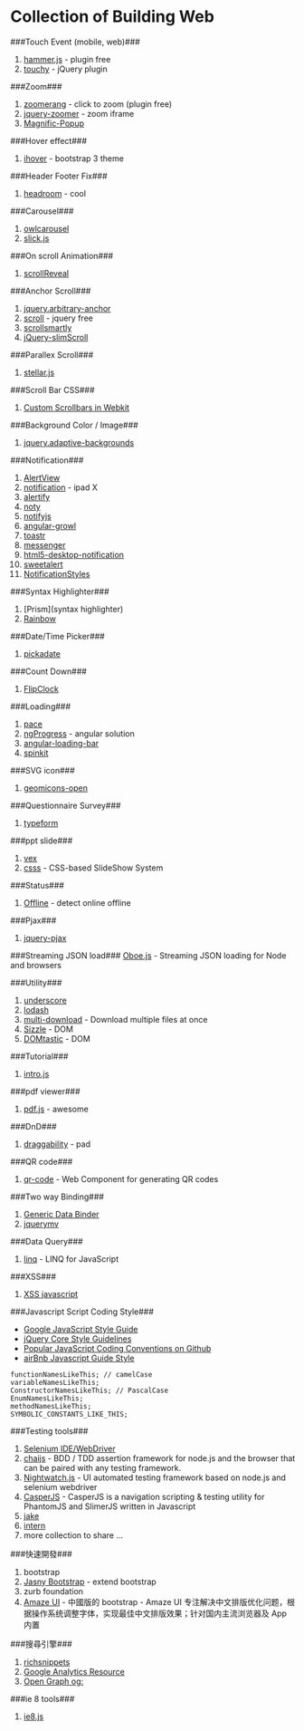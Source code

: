 Collection of Building Web
=====

###Touch Event (mobile, web)###

1. [hammer.js](https://github.com/EightMedia/hammer.js) - plugin free
2. [touchy](https://github.com/HotStudio/touchy) - jQuery plugin

###Zoom###

1. [zoomerang](https://github.com/yyx990803/zoomerang) - click to zoom (plugin free)
2. [jquery-zoomer](http://github.hubspot.com/jquery-zoomer/) - zoom iframe
3. [Magnific-Popup](https://github.com/dimsemenov/Magnific-Popup)

###Hover effect###
1. [ihover](https://github.com/gudh/ihover) - bootstrap 3 theme

###Header Footer Fix###
1. [headroom](https://github.com/WickyNilliams/headroom.js) - cool

###Carousel###
1. [owlcarousel](http://owlgraphic.com/owlcarousel/index.html)
2. [slick.js](http://kenwheeler.github.io/slick/)

###On scroll Animation###

1. [scrollReveal](https://github.com/julianlloyd/scrollReveal.js)

###Anchor Scroll###

1. [jquery.arbitrary-anchor](https://github.com/briangonzalez/jquery.arbitrary-anchor.js)
2. [scroll](https://github.com/bloodyowl/scroll) - jquery free
3. [scrollsmartly](https://github.com/shinnn/scrollsmartly/tree/gh-pages) 
4. [jQuery-slimScroll](https://github.com/rochal/jQuery-slimScroll)

###Parallex Scroll###
1. [stellar.js](https://github.com/markdalgleish/stellar.js)

###Scroll Bar CSS###
1. [Custom Scrollbars in Webkit](http://css-tricks.com/custom-scrollbars-in-webkit/)

###Background Color / Image###

1. [jquery.adaptive-backgrounds](https://github.com/briangonzalez/jquery.adaptive-backgrounds.js)

###Notification###

1. [AlertView](http://kelp404.github.io/AlertView/)
2. [notification](http://adodson.com/notification.js/#notificationjs) - ipad X
3. [alertify](http://fabien-d.github.io/alertify.js/)
4. [noty](http://needim.github.io/noty/)
5. [notifyjs](http://notifyjs.com/)
6. [angular-growl](https://github.com/Marcorinck/angular-growl)
7. [toastr](http://codeseven.github.io/toastr/)
8. [messenger](http://github.hubspot.com/messenger/)
9. [html5-desktop-notification](https://github.com/ttsvetko/HTML5-Desktop-Notifications)
10. [sweetalert](https://github.com/t4t5/sweetalert)
11. [NotificationStyles](https://github.com/codrops/NotificationStyles)

###Syntax Highlighter###
1. [Prism](syntax highlighter)
2. [Rainbow](https://github.com/ccampbell/rainbow)

###Date/Time Picker###
1. [pickadate](https://github.com/amsul/pickadate.js)

###Count Down###
1. [FlipClock](https://github.com/objectivehtml/FlipClock)

###Loading###
1. [pace](https://github.com/HubSpot/pace)
2. [ngProgress](http://victorbjelkholm.github.io/ngProgress/) - angular solution
3. [angular-loading-bar](https://github.com/chieffancypants/angular-loading-bar)
4. [spinkit](http://tobiasahlin.com/spinkit/)

###SVG icon###
1. [geomicons-open](https://github.com/jxnblk/geomicons-open)

###Questionnaire Survey###
1. [typeform](http://www.typeform.com/)

###ppt slide###
1. [vex](https://github.com/hubspot/vex)
2. [csss](https://github.com/LeaVerou/csss) - CSS-based SlideShow System

###Status###
1. [Offline](https://github.com/hubspot/offline) - detect online offline

###Pjax###
1. [jquery-pjax](https://github.com/defunkt/jquery-pjax)

###Streaming JSON load###
[Oboe.js](http://oboejs.com) - Streaming JSON loading for Node and browsers

###Utility###
1. [underscore](https://github.com/jashkenas/underscore)
2. [lodash](https://github.com/lodash/lodash/)
3. [multi-download](https://github.com/sindresorhus/multi-download) - Download multiple files at once
4. [Sizzle](http://sizzlejs.com/) - DOM
5. [DOMtastic](https://github.com/webpro/DOMtastic) - DOM

###Tutorial###
1. [intro.js](http://usablica.github.io/intro.js/)

###pdf viewer###
1. [pdf.js](https://github.com/mozilla/pdf.js/) - awesome

###DnD###
1. [draggability](https://github.com/desandro/draggabilly) - pad

###QR code###
1. [qr-code](https://github.com/educastellano/qr-code) - Web Component for generating QR codes

###Two way Binding###
1. [Generic Data Binder](http://gdb.thewebdev.guru/)
2. [jquerymv](http://jquerymy.com/)

###Data Query###
1. [linq](http://linqjs.codeplex.com/) - LINQ for JavaScript

###XSS###
1. [XSS javascript](http://jsxss.com/)

###Javascript Script Coding Style###
- [Google JavaScript Style Guide](http://google-styleguide.googlecode.com/svn/trunk/javascriptguide.xml)
- [jQuery Core Style Guidelines](http://docs.jquery.com/JQuery_Core_Style_Guidelines)
- [Popular JavaScript Coding Conventions on Github](http://sideeffect.kr/popularconvention/#javascript)
- [airBnb Javascript Guide Style](https://github.com/airbnb/javascript/blob/master/README.md)
```
functionNamesLikeThis; // camelCase
variableNamesLikeThis;
ConstructorNamesLikeThis; // PascalCase
EnumNamesLikeThis;
methodNamesLikeThis;
SYMBOLIC_CONSTANTS_LIKE_THIS;
```

###Testing tools###
1. [Selenium IDE/WebDriver](http://docs.seleniumhq.org/projects/ide/)
2. [chaijs](https://github.com/chaijs/chai) - BDD / TDD assertion framework for node.js and the browser that can be paired with any testing framework.
3. [Nightwatch.js](https://github.com/beatfactor/nightwatch) - UI automated testing framework based on node.js and selenium webdriver
4. [CasperJS](http://casperjs.org/) - CasperJS is a navigation scripting & testing utility for PhantomJS and SlimerJS written in Javascript
5. [jake](https://github.com/jakejs/jake)
6. [intern](http://theintern.io/)
7. more collection to share ...

###快速開發###
1. bootstrap
2. [Jasny Bootstrap](http://jasny.github.io/bootstrap/) - extend bootstrap
2. zurb foundation
3. [Amaze UI](http://amazeui.org/) - 中國版的 bootstrap - Amaze UI 专注解决中文排版优化问题，根据操作系统调整字体，实现最佳中文排版效果；针对国内主流浏览器及 App 内置

###搜尋引擎###
1. [richsnippets](https://developers.google.com/webmasters/richsnippets/)
2. [Google Analytics Resource](http://www.startdo.tw/google-analytics/52-google-analytics-resources/)
3. [Open Graph og:](http://ogp.me/)

###ie 8 tools###
1. [ie8.js](https://github.com/WebReflection/ie8)
